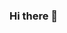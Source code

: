 ### Hi there 👋

<!--
**zjl15617853292/zjl15617853292** is a ✨ _special_ ✨ repository because its `README.md` (this file) appears on your GitHub profile.

Here are some ideas to get you started:

- 🔭 I’m currently working on 
  pandas, numpy, RFM model
- 🌱 I’m currently learning ...
  Python
- 💬 Ask me about ...
- 📫 How to reach me: ...
- 😄 Pronouns: ...
- ⚡ Fun fact: ...
-->
